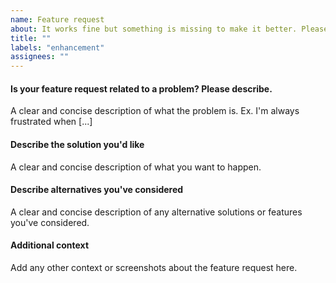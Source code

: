 ```yaml
---
name: Feature request
about: It works fine but something is missing to make it better. Please tell us more!
title: ""
labels: "enhancement"
assignees: ""
---
```


#### Is your feature request related to a problem? Please describe.


A clear and concise description of what the problem is. Ex. I'm always frustrated when [...]

#### Describe the solution you'd like


A clear and concise description of what you want to happen.


#### Describe alternatives you've considered

A clear and concise description of any alternative solutions or features you've considered.



#### Additional context

Add any other context or screenshots about the feature request here.
